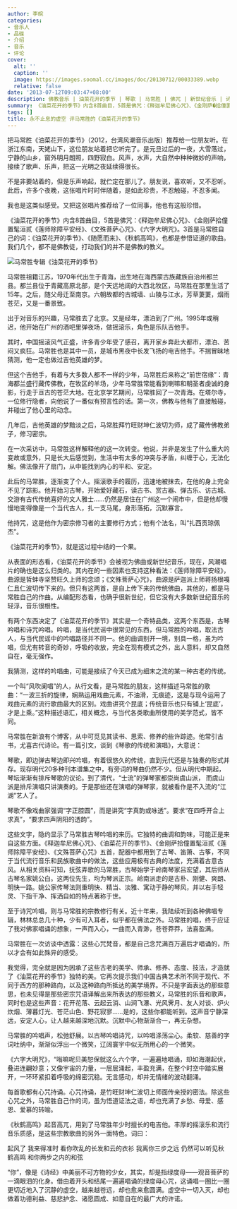 ```yaml
---
author: 李皖
categories:
- 音乐人
- 品碟
- 介绍
- 音乐
- 评论
cover:
  alt: ''
  caption: ''
  image: https://images.soomal.cc/images/doc/20130712/00033389.webp
  relative: false
date: '2013-07-12T09:03:47+08:00'
description: 佛教音乐 | 油菜花开的季节 | 琴歌 | 马常胜 | 佛咒 | 新世纪音乐 | 诗咒吟游 | 源自：李皖的博客 | 版权：转载 |  平均/总评分：10.00/120
summary: 《油菜花开的季节》内含8首曲目，5首是佛咒：《释迦牟尼佛心咒》、《金刚萨�拾僮置髦洹贰�《莲师除障平安经》、《文殊菩萨心咒》、《六字大明咒》。3首是马常胜自己的词：《油菜花开的季节》、《随愿而来》、《秋鹤高鸣》，也都是参悟证道的歌曲。我们几个，都不是佛教徒，打动我们的并不是佛教的教义……
tags: []
title: 永不止息的虚空 评马常胜的《油菜花开的季节》
---
```


把马常胜《油菜花开的季节》（2012，台湾风潮音乐出版）推荐给一位朋友听。在浙江东南，天姥山下，这位朋友站着把它听完了。是元旦过后的一夜，大雪落过，宁静的山乡，窗外明月朗照，四野寂白。风声，水声，大自然中种种微妙的声响，接续了歌声、乐声，把这一光明之夜延续得很长。

不是非要站着的，但是乐声响起，就伫定在那儿了。朋友说，喜欢听，又不忍听。此后，许多个夜晚，这张唱片时时伴随着，是如此珍贵，不忍触碰，不忍多闻。

我也是这类似感受。又把这张唱片推荐给了一位同事，他也有这般珍惜。

《油菜花开的季节》内含8首曲目，5首是佛咒：《释迦牟尼佛心咒》、《金刚萨拾僮置髦洹贰《莲师除障平安经》、《文殊菩萨心咒》、《六字大明咒》。3首是马常胜自己的词：《油菜花开的季节》、《随愿而来》、《秋鹤高鸣》，也都是参悟证道的歌曲。我们几个，都不是佛教徒，打动我们的并不是佛教的教义。

![马常胜专辑《油菜花开的季节》](https://images.soomal.cc/images/doc/20130712/00033388.webp)





马常胜祖籍江苏，1970年代出生于青海，出生地在海西蒙古族藏族自治州都兰县。都兰县位于青藏高原北部，是个天远地阔的大西北牧区，马常胜在那里生活了15年。之后，随父母迁至南京。六朝故都的古城墙、山陵与江水，芳草萋萋，烟雨苍茫，又是一番景致。

出于对音乐的兴趣，马常胜去了北京。又是经年，漂泊到了广州。1995年或稍迟，他开始在广州的酒吧里弹夜场，做摇滚乐，角色是乐队吉他手。

其时，中国摇滚风气正盛，许多青少年受了感召，离开家乡奔赴大都市，漂泊、苦闷又疯狂。马常胜也是其中一员，是城市黑夜中长发飞扬的电吉他手。不揣冒昧地猜测，他一定也做过吉他英雄的梦。

但这个吉他手，有着与大多数人都不一样的少年，马常胜后来称之“前世宿缘”：青海都兰盛行藏传佛教，在牧区的羊场，少年马常胜常能看到喇嘛和朝圣者虔诚的身影，行走于亘古的苍茫大地。在北京学艺期间，马常胜回了一次青海。在塔尔寺，一位修行隐者，向他说了一番似有预言性的话。第一次，佛教与他有了直接触碰，并碰出了他心里的动念。

几年后，吉他英雄的梦黯淡之后，马常胜拜竹旺财坤仁波切为师，成了藏传佛教弟子，修习密宗。

在一次采访中，马常胜这样解释他的这一次转变。他说，并非是发生了什么重大的变故或意外，只是长大后感觉到，生活中有太多的冲突与矛盾，纠缠于心，无法化解。佛法像开了扇门，从中能找到内心的平和、安定。

此后的马常胜，逐渐变了个人。摇滚歌手的履历，迅速地被抹去，在他的身上完全不见了踪影。他开始习古琴，开始爱好藏石，读古书、赏古器、弹古乐、访古城、交游有古代传统喜好的文人雅士……仍然是居住在广州这一个闹市中，但是他却慢慢地变得像是一个当代古人，扎一支马尾，身形落拓，沉默寡言。

他持咒，这是他作为密宗修习者的主要修行方式；他有个法名，叫“扎西贡琼佩杰”。

《油菜花开的季节》，就是这过程中结的一个果。

从表面的形态看，《油菜花开的季节》会被视为佛曲或新世纪音乐，现在，风潮唱片的确也是这么归类的。其内在的一些因素也支持这种看法：《莲师除障平安经》，曲源是哲蚌寺坚赞旺久上师的念颂；《文殊菩萨心咒》，曲源是萨迦派上师蒋扬根嘎仁且仁波切传下来的。但只有这两首，是自上传下来的传统佛曲，其他的，都是马常胜自己的作曲。从编配形态看，也确乎很新世纪，但它没有大多数新世纪音乐的轻浮，音乐很根性。

有两个东西决定了《油菜花开的季节》其实是一个奇特品类，这两个东西是，古琴吟唱和诗咒吟唱。吟唱，是当代民谣中很常见的东西，但马常胜的吟唱，取法古人，与当代民谣中的吟唱路径并不同一。他的曲调别开一境，别具一格，虽为吟唱，但尤有转音的奇妙，呼吸的收放，完全在现有模式之外，出人意料，却又自然自在，毫无强作。

我猜测，这样的吟唱曲，可能是接续了今天已成为细末之流的某一种古老的传统。

一个叫“风吹阑唱”的人，从行文看，是马常胜的朋友，这样描述马常胜的歌曲：“一波三折的旋律，娴熟运用戏曲元素，不油滑，无痕迹，这是与现今运用了戏曲元素的流行歌曲最大的区别。戏曲讲究个昆底；传统音乐也只有铺上‘昆底’，才是上乘。”这种描述语汇，相关概念，与当代各类歌曲所使用的美学范式，皆不同。

马常胜在新浪有个博客，从中可觅见其读书、思索、修养的些许踪迹。他常引古书，尤喜古代诗论。有一篇引文，谈到《琴歌的传统和演唱》，大意说：

琴歌，即边弹古琴边即兴吟唱，有着很悠久的传统，直到元代还是与独奏的形式并存。现存明代20多种刊本谱集之中，有旁词的琴曲仍然不少。但从明代中期起，琴坛渐渐有排斥琴歌的议论。到了清代，“士流”的弹琴家都崇尚虞山派， 而虞山派是排斥演唱只讲演奏的。于是那些还在演唱的弹琴家，就被看作是不入流的“江湖”艺人了。

琴歌不像戏曲家强调“字正腔圆”，而是讲究“字真韵或咏透”。要求“在四呼开合上求真”，“要求四声阴阳的透韵”。

这些文字，隐约显示了马常胜古琴吟唱的来历。它独特的曲调和韵味，可能正是来自这些方面。《释迦牟尼佛心咒》、《油菜花开的季节》、《金刚萨拾僮置髦洹贰《莲师除障平安经》、《文殊菩萨心咒》五首，配器中都用到了古琴、笛箫、古筝，不同于当代流行音乐和民族歌曲中的做法，这些应用极有古典的法度，充满着古意古风。从相关资料可知，抚弦弄歌的马常胜，古琴始学于岭南琴家吕宏望，其后师从古琴名家姚公白。这两位先生，均为琴派正宗。岭南派走的是古朴、刚健、爽朗、明快一路。姚公家传琴法则重明快、精当、淡雅、寓动于静的琴风，并以右手轻灵、下指干净、挥洒自如的特点著称于世。

至于诗咒吟唱，则与马常胜的宗教修行有关。近十年来，我陆续听到各种佛唱专辑，林林总总几十种，少有可入耳者，似乎都在佛法之外。马常胜的唱，终于应证了我对佛家唱诵的想象，一声而入心，一曲而入青渺，苍苍莽莽，法喜盈满。

马常胜在一次访谈中透露：这些心咒梵音，都是自己念咒满百万遍后才唱诵的，所以才会有如此殊异的感受。

我觉得，完全就是因为因承了这些古老的美学、师承、修养、态度、技法，才造就了《油菜花开的季节》独特的美。它再次提示我们中国古典艺术所不同于现代、不同于西方的那种路向，以及这种路向所抵达的美学境界。不只是字面表达的那些意思，也未见得是那些密宗咒语译解出来所表达的那些教义，马常胜的乐音和歌声，同时也是这些声音：花开花落、云起云消、山涧飞瀑、光风霁月、友人对谈、炉火炊烟、薄暮灯光、苍茫山色、野花寂寥……是的，这些你都能听到。这声音宁静深远，安定人心，让人越来越深地沉默。沉默中心物渐渐合一，再无杂想。

马常胜的吟唱声，松弛舒展。以古琴吟唱诗咒，以吟唱涤荡尘心。柔软、慈善的字词吐纳中，渐渐似浮出一个微笑，辽阔寰宇中似无所用心的一个微笑。

《六字大明咒》，“嗡嘛呢贝美恕保就这么六个字，一遍遍地唱诵，却如海潮起伏，叠进连翩妙意；又像宇宙的力量，一层层涌起，丰盈充满，在整个时空中踏实展开，一环环紧扣着呼吸的绵密沉稳。无言感动，却并无情绪的波动翻涌。

每首歌都有心咒持诵。心咒持诵，是竹旺财坤仁波切上师面传亲授的密法。除这些心咒之外，马常胜自己作的词，虽为悟道证法之语，却也充满了乡愁、母爱、感恩、爱慕的转喻。

《秋鹤高鸣》起音高兀，用到了马常胜年少时擅长的电吉他。丰厚的摇滚乐和流行音乐质感，是这些宗教歌曲的另外一面特色。词曰：


起风了 我来得准时
看你吹乱的长发和云的衣衫
我离你三步之远
仍然可以听见秋鹤高鸣
和你两步之内的和弦

 
“你”，像是《诗经》中美丽不可方物的少女，其实，却是指绿度母――观音菩萨的一滴眼泪的化身。借由着开头和结尾一遍遍唱诵的绿度母心咒，这诵唱一圈比一圈更切近地入了沉静的虚空，越来越苍远，却也愈来愈圆满。虚空中一切入灭，却也做着功德利益、慈悲护念、诸愿圆成、如意自在的最广大的许诺。
